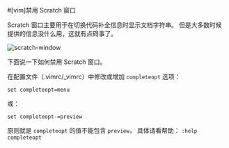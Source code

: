 #[vim]禁用 Scratch 窗口

Scratch 窗口主要用于在切换代码补全信息时显示文档字符串。
但是大多数时候提供的信息没什么用，这就有点碍事了。

![scratch-window](https://github.com/mozillazg/my-blog-file/raw/master/2012/11/vim-scratch-window.png "scratch-window")

下面说一下如何禁用 Scratch 窗口。

在配置文件（.vimrc/\_vimrc）中修改或增加 `completeopt` 选项：

    set completeopt=menu
或：

    set completeopt-=preview

原则就是 `completeopt` 的值不能包含 `preview`，
具体请看帮助： `:help completeopt`


